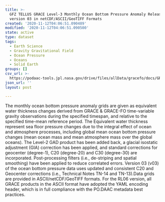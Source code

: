 ```yaml
---
title: >-
  GFZ TELLUS GRACE Level-3 Monthly Ocean Bottom Pressure Anomaly Release 6.0
  version 03 in netCDF/ASCII/GeoTIFF Formats
created: '2020-11-12T04:06:51.090489'
modified: '2020-11-12T04:06:51.090500'
state: active
type: dataset
tags:
  - Earth Science
  - Gravity Gravitational Field
  - Ocean Pressure
  - Oceans
  - Solid Earth
groups: []
csv_url: >-
  https://podaac-tools.jpl.nasa.gov/drive/files/allData/gracefo/docs/GRACE_GRACE-FO_Months_RL06.csv
json_url: ''
layout: post

---
```

The monthly ocean bottom pressure anomaly grids are given as equivalent water thickness changes derived from GRACE & GRACE-FO time-variable gravity observations during the specified timespan, and relative to the specified time-mean reference period. The Equivalent water thickness represent sea floor pressure changes due to the integral effect of ocean and atmosphere processes, including global mean ocean bottom pressure changes (mean ocean mass and mean atmosphere mass over the global oceans). The Level-2 GAD product has been added back, a glacial isostatic adjustment (GIA) correction has been applied, and standard corrections for geocenter (degree-1), C20 (degree-20) and C30 (degree-30) are incorporated. Post-processing filters (i.e., de-striping and spatial smoothing) have been applied to reduce correlated errors. Version 03 (v03) of the ocean bottom pressure data uses updated and consistent C20 and Geocenter corrections (i.e., Technical Notes TN-14 and TN-13).Data grids are provided in ASCII/netCDF/GeoTIFF formats. For the RL06 version, all GRACE products in the ASCII format have adopted the YAML encoding header, which is in full compliance with the PO.DAAC metadata best practices.
